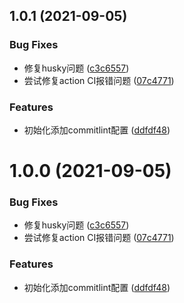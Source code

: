## 1.0.1 (2021-09-05)


### Bug Fixes

* 修复husky问题 ([c3c6557](https://github.com/lvfangren/vueDemo/commit/c3c6557e38e6853b1c7c7da1d95169912243743b))
* 尝试修复action CI报错问题 ([07c4771](https://github.com/lvfangren/vueDemo/commit/07c4771db9f554f3b1eb02e10c87e5cd1a45cba5))


### Features

* 初始化添加commitlint配置 ([ddfdf48](https://github.com/lvfangren/vueDemo/commit/ddfdf48e1cd96bcc566e38cd4570173d7d74034a))



# 1.0.0 (2021-09-05)


### Bug Fixes

* 修复husky问题 ([c3c6557](https://github.com/lvfangren/vueDemo/commit/c3c6557e38e6853b1c7c7da1d95169912243743b))
* 尝试修复action CI报错问题 ([07c4771](https://github.com/lvfangren/vueDemo/commit/07c4771db9f554f3b1eb02e10c87e5cd1a45cba5))


### Features

* 初始化添加commitlint配置 ([ddfdf48](https://github.com/lvfangren/vueDemo/commit/ddfdf48e1cd96bcc566e38cd4570173d7d74034a))



